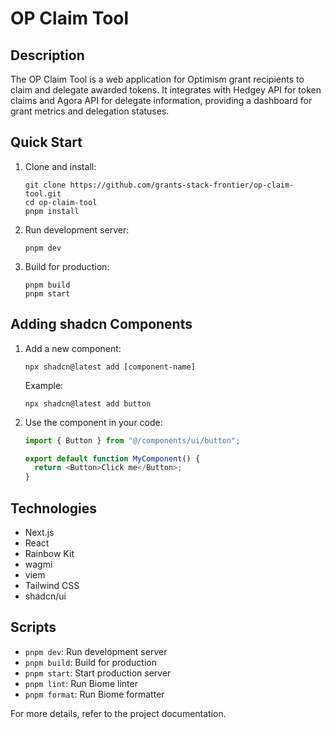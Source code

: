 # OP Claim Tool

## Description
The OP Claim Tool is a web application for Optimism grant recipients to claim and delegate awarded tokens. It integrates with Hedgey API for token claims and Agora API for delegate information, providing a dashboard for grant metrics and delegation statuses.

## Quick Start

1. Clone and install:
   ```
   git clone https://github.com/grants-stack-frontier/op-claim-tool.git
   cd op-claim-tool
   pnpm install
   ```

2. Run development server:
   ```
   pnpm dev
   ```

3. Build for production:
   ```
   pnpm build
   pnpm start
   ```

## Adding shadcn Components

1. Add a new component:
   ```
   npx shadcn@latest add [component-name]
   ```
   Example:
   ```
   npx shadcn@latest add button
   ```

2. Use the component in your code:
   ```typescript
   import { Button } from "@/components/ui/button";

   export default function MyComponent() {
     return <Button>Click me</Button>;
   }
   ```

## Technologies
- Next.js
- React
- Rainbow Kit
- wagmi
- viem
- Tailwind CSS
- shadcn/ui

## Scripts
- `pnpm dev`: Run development server
- `pnpm build`: Build for production
- `pnpm start`: Start production server
- `pnpm lint`: Run Biome linter
- `pnpm format`: Run Biome formatter

For more details, refer to the project documentation.
